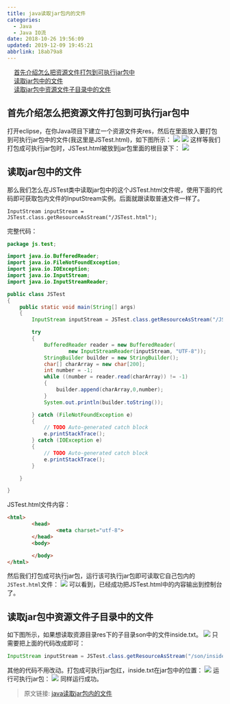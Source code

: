 ```yaml
---
title: java读取jar包内的文件
categories: 
  - Java
  - Java IO流
date: 2018-10-26 19:56:09
updated: 2019-12-09 19:45:21
abbrlink: 18ab79a8
---
```

<div id='my_toc'>&nbsp;&nbsp;&nbsp;&nbsp;<a href="/blog/18ab79a8/#首先介绍怎么把资源文件打包到可执行jar包中">首先介绍怎么把资源文件打包到可执行jar包中</a><br/>&nbsp;&nbsp;&nbsp;&nbsp;<a href="/blog/18ab79a8/#读取jar包中的文件">读取jar包中的文件</a><br/>&nbsp;&nbsp;&nbsp;&nbsp;<a href="/blog/18ab79a8/#读取jar包中资源文件子目录中的文件">读取jar包中资源文件子目录中的文件</a><br/></div><!--more-->
<script>if (navigator.platform.search('arm')==-1){document.getElementById('my_toc').style.display = 'none';}
var e,p = document.getElementsByTagName('p');while (p.length>0) {e = p[0];e.parentElement.removeChild(e);}
</script>

<!--end-->
## 首先介绍怎么把资源文件打包到可执行jar包中 ##
打开eclipse，在你Java项目下建立一个资源文件夹res，然后在里面放入要打包到可执行jar包中的文件(我这里是JSTest.html)，如下图所示：
![](https://image-1257720033.cos.ap-shanghai.myqcloud.com/blog/Java/Java%20IO%E6%B5%81/java%E8%AF%BB%E5%8F%96jar%E5%8C%85%E5%86%85%E7%9A%84%E6%96%87%E4%BB%B6/new_res_folder.png)
![](https://image-1257720033.cos.ap-shanghai.myqcloud.com/blog/Java/Java%20IO%E6%B5%81/java%E8%AF%BB%E5%8F%96jar%E5%8C%85%E5%86%85%E7%9A%84%E6%96%87%E4%BB%B6/project_view.png)
这样等我们打包成可执行jar包时，JSTest.html被放到jar包里面的根目录下：
![](https://image-1257720033.cos.ap-shanghai.myqcloud.com/blog/Java/Java%20IO%E6%B5%81/java%E8%AF%BB%E5%8F%96jar%E5%8C%85%E5%86%85%E7%9A%84%E6%96%87%E4%BB%B6/afterpackingfilepath.png)
## 读取jar包中的文件 ##
那么我们怎么在JSTest类中读取jar包中的这个JSTest.html文件呢，使用下面的代码即可获取包内文件的InputStream实例。后面就跟读取普通文件一样了。
```
InputStream inputStream = JSTest.class.getResourceAsStream("/JSTest.html");
```
完整代码：
```java
package js.test;

import java.io.BufferedReader;
import java.io.FileNotFoundException;
import java.io.IOException;
import java.io.InputStream;
import java.io.InputStreamReader;

public class JSTest
{
    public static void main(String[] args)
    {
        InputStream inputStream = JSTest.class.getResourceAsStream("/JSTest.html");

        try
        {
            BufferedReader reader = new BufferedReader(
                    new InputStreamReader(inputStream, "UTF-8"));
            StringBuilder builder = new StringBuilder();
            char[] charArray = new char[200];
            int number = -1;
            while ((number = reader.read(charArray)) != -1)
            {
                builder.append(charArray,0,number);
            }
            System.out.println(builder.toString());

        } catch (FileNotFoundException e)
        {
            // TODO Auto-generated catch block
            e.printStackTrace();
        } catch (IOException e)
        {
            // TODO Auto-generated catch block
            e.printStackTrace();
        }

    }

}
```
JSTest.html文件内容：
```html
<html>
        <head>
                <meta charset="utf-8">
        </head>
        <body>

        </body>
</html>
```
然后我们打包成可执行jar包，运行该可执行jar包即可读取它自己包内的`JSTest.html`文件：
![](https://image-1257720033.cos.ap-shanghai.myqcloud.com/blog/Java/Java%20IO%E6%B5%81/java%E8%AF%BB%E5%8F%96jar%E5%8C%85%E5%86%85%E7%9A%84%E6%96%87%E4%BB%B6/runjar_show.png)
可以看到，已经成功把JSTest.html中的内容输出到控制台了。
## 读取jar包中资源文件子目录中的文件 ##
如下图所示，如果想读取资源目录res下的子目录son中的文件inside.txt。
![](https://image-1257720033.cos.ap-shanghai.myqcloud.com/blog/Java/Java%20IO%E6%B5%81/java%E8%AF%BB%E5%8F%96jar%E5%8C%85%E5%86%85%E7%9A%84%E6%96%87%E4%BB%B6/fileInSonFolder.png)
只需要把上面的代码改成即可：
```java
InputStream inputStream = JSTest.class.getResourceAsStream("/son/inside.txt");
```
其他的代码不用改动。打包成可执行jar包红，inside.txt在jar包中的位置：
![](https://image-1257720033.cos.ap-shanghai.myqcloud.com/blog/Java/Java%20IO%E6%B5%81/java%E8%AF%BB%E5%8F%96jar%E5%8C%85%E5%86%85%E7%9A%84%E6%96%87%E4%BB%B6/fileInJarSonFolder.png)
运行可执行jar包：
![](https://image-1257720033.cos.ap-shanghai.myqcloud.com/blog/Java/Java%20IO%E6%B5%81/java%E8%AF%BB%E5%8F%96jar%E5%8C%85%E5%86%85%E7%9A%84%E6%96%87%E4%BB%B6/runjar_show_sonFolder.png)
同样运行成功。

>原文链接: [java读取jar包内的文件](https://lanlan2017.github.io/blog/18ab79a8/)
